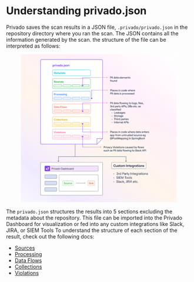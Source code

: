 # Understanding privado.json

Privado saves the scan results in a JSON file, `.privado/privado.json` in the repository directory where you ran the scan. The JSON contains all the information generated by the scan. the structure of the file can be interpreted as follows:

<figure><img src="../../.gitbook/assets/image (1).png" alt=""><figcaption></figcaption></figure>

The `privado.json` structures the results into 5 sections excluding the metadata about the repository. This file can be imported into the Privado Dashboard for visualization or fed into any custom integrations like Slack, JIRA, or SIEM Tools To understand the structure of each section of the result, check out the following docs:

* [Sources](sources.md)
* [Processing](processing.md)
* [Data Flows](data-flow.md)
* [Collections](collections.md)
* [Violations](violations.md)
